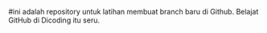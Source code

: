 #ini adalah repository untuk latihan membuat branch baru di Github.
Belajat GitHub di Dicoding itu seru.